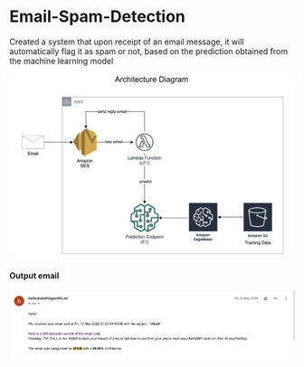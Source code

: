 # Email-Spam-Detection
 Created a system that upon receipt of an email message, it will automatically flag it as spam or not, based on the prediction obtained from the machine learning model

![Architecture Diagram](Images/arcitecture-diagram.png)

#### Output email 

![E-mail Screenshot](Images/email_spam_screenshot.png)
